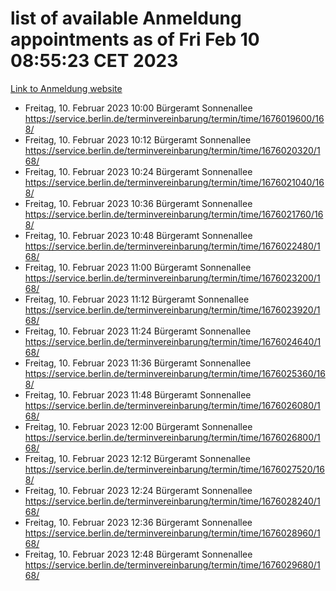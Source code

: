 # list of available Anmeldung appointments as of Fri Feb 10 08:55:23 CET 2023
[Link to Anmeldung website](https://service.berlin.de/terminvereinbarung/termin/tag.php?termin=1&anliegen[]=120686&dienstleisterlist=122210,122217,327316,122219,327312,122227,327314,122231,327346,122243,327348,122254,122252,329742,122260,329745,122262,329748,122271,327278,122273,327274,122277,327276,330436,122280,327294,122282,327290,122284,327292,122291,327270,122285,327266,122286,327264,122296,327268,150230,329760,122294,327284,122312,329763,122314,329775,122304,327330,122311,327334,122309,327332,317869,122281,327352,122279,329772,122283,122276,327324,122274,327326,122267,329766,122246,327318,122251,327320,122257,327322,122208,327298,122226,327300&herkunft=http%3A%2F%2Fservice.berlin.de%2Fdienstleistung%2F120686%2F)
- Freitag, 10. Februar 2023 10:00 Bürgeramt Sonnenallee https://service.berlin.de/terminvereinbarung/termin/time/1676019600/168/
- Freitag, 10. Februar 2023 10:12 Bürgeramt Sonnenallee https://service.berlin.de/terminvereinbarung/termin/time/1676020320/168/
- Freitag, 10. Februar 2023 10:24 Bürgeramt Sonnenallee https://service.berlin.de/terminvereinbarung/termin/time/1676021040/168/
- Freitag, 10. Februar 2023 10:36 Bürgeramt Sonnenallee https://service.berlin.de/terminvereinbarung/termin/time/1676021760/168/
- Freitag, 10. Februar 2023 10:48 Bürgeramt Sonnenallee https://service.berlin.de/terminvereinbarung/termin/time/1676022480/168/
- Freitag, 10. Februar 2023 11:00 Bürgeramt Sonnenallee https://service.berlin.de/terminvereinbarung/termin/time/1676023200/168/
- Freitag, 10. Februar 2023 11:12 Bürgeramt Sonnenallee https://service.berlin.de/terminvereinbarung/termin/time/1676023920/168/
- Freitag, 10. Februar 2023 11:24 Bürgeramt Sonnenallee https://service.berlin.de/terminvereinbarung/termin/time/1676024640/168/
- Freitag, 10. Februar 2023 11:36 Bürgeramt Sonnenallee https://service.berlin.de/terminvereinbarung/termin/time/1676025360/168/
- Freitag, 10. Februar 2023 11:48 Bürgeramt Sonnenallee https://service.berlin.de/terminvereinbarung/termin/time/1676026080/168/
- Freitag, 10. Februar 2023 12:00 Bürgeramt Sonnenallee https://service.berlin.de/terminvereinbarung/termin/time/1676026800/168/
- Freitag, 10. Februar 2023 12:12 Bürgeramt Sonnenallee https://service.berlin.de/terminvereinbarung/termin/time/1676027520/168/
- Freitag, 10. Februar 2023 12:24 Bürgeramt Sonnenallee https://service.berlin.de/terminvereinbarung/termin/time/1676028240/168/
- Freitag, 10. Februar 2023 12:36 Bürgeramt Sonnenallee https://service.berlin.de/terminvereinbarung/termin/time/1676028960/168/
- Freitag, 10. Februar 2023 12:48 Bürgeramt Sonnenallee https://service.berlin.de/terminvereinbarung/termin/time/1676029680/168/
